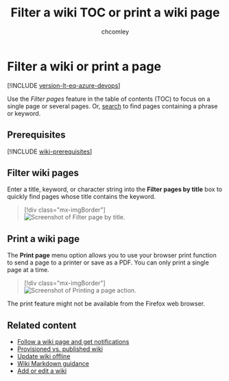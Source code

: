 ﻿---
title: Filter a wiki TOC or print a wiki page
titleSuffix: Azure DevOps 
description: Filter the contents of a wiki table of content or print a wiki page.
ms.subservice: azure-devops-wiki
ms.custom: wiki, devdivchpfy22
ms.topic: conceptual
ms.author: chcomley
author: chcomley
ms.reviewer: gopinach
monikerRange: '<= azure-devops'
ms.date: 01/05/2024 
---

# Filter a wiki or print a page

[!INCLUDE [version-lt-eq-azure-devops](../../includes/version-lt-eq-azure-devops.md)] 

Use the *Filter pages* feature in the table of contents (TOC) to focus on a single page or several pages. Or, [search](../search/get-started-search.md) to find pages containing a phrase or keyword.

## Prerequisites

[!INCLUDE [wiki-prerequisites](includes/wiki-prerequisites.md)]

## Filter wiki pages

Enter a title, keyword, or character string into the **Filter pages by title** box to quickly find pages whose title contains the keyword.

> [!div class="mx-imgBorder"]  
> ![Screenshot of Filter page by title.](media/wiki/filter-box.png)

<a id="print-page"></a>

## Print a wiki page

The **Print page** menu option allows you to use your browser print function to send a page to a printer or save as a PDF. You can only print a single page at a time.

> [!div class="mx-imgBorder"]  
> ![Screenshot of Printing a page action.](media/wiki/print-page.png)

The print feature might not be available from the Firefox web browser.  

## Related content

- [Follow a wiki page and get notifications](follow-notifications-wiki-pages.md)
- [Provisioned vs. published wiki](provisioned-vs-published-wiki.md)
- [Update wiki offline](wiki-update-offline.md)
- [Wiki Markdown guidance](markdown-guidance.md)
- [Add or edit a wiki](add-edit-wiki.md)
